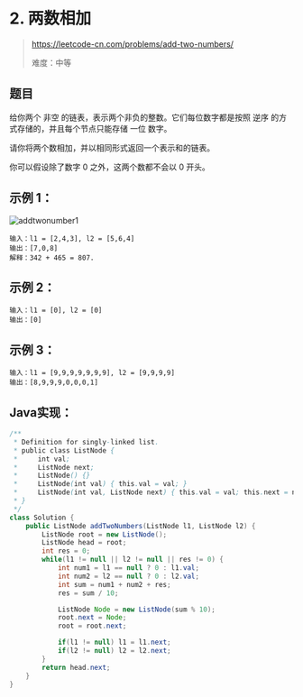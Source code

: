 # 2. 两数相加

> https://leetcode-cn.com/problems/add-two-numbers/
>
> 难度：中等

## 题目

给你两个 非空 的链表，表示两个非负的整数。它们每位数字都是按照 逆序 的方式存储的，并且每个节点只能存储 一位 数字。

请你将两个数相加，并以相同形式返回一个表示和的链表。

你可以假设除了数字 0 之外，这两个数都不会以 0 开头。

## 示例 1：

![addtwonumber1](E:\Algorithm\Image\addtwonumber1.jpg)

```
输入：l1 = [2,4,3], l2 = [5,6,4]
输出：[7,0,8]
解释：342 + 465 = 807.
```

## 示例 2：

```
输入：l1 = [0], l2 = [0]
输出：[0]
```

## 示例 3：

```
输入：l1 = [9,9,9,9,9,9,9], l2 = [9,9,9,9]
输出：[8,9,9,9,0,0,0,1]
```

## Java实现：

```java
/**
 * Definition for singly-linked list.
 * public class ListNode {
 *     int val;
 *     ListNode next;
 *     ListNode() {}
 *     ListNode(int val) { this.val = val; }
 *     ListNode(int val, ListNode next) { this.val = val; this.next = next; }
 * }
 */
class Solution {
    public ListNode addTwoNumbers(ListNode l1, ListNode l2) {
        ListNode root = new ListNode();
        ListNode head = root;
        int res = 0;
        while(l1 != null || l2 != null || res != 0) {
            int num1 = l1 == null ? 0 : l1.val;
            int num2 = l2 == null ? 0 : l2.val;
            int sum = num1 + num2 + res;
            res = sum / 10;

            ListNode Node = new ListNode(sum % 10);
            root.next = Node;
            root = root.next;

            if(l1 != null) l1 = l1.next;
            if(l2 != null) l2 = l2.next;
        }
        return head.next;
    }
}
```

